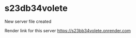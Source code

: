 # s23db34volete

New server file created

Render link for this server https://s23bb34volete.onrender.com
